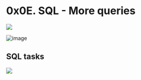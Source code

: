 # 0x0E. SQL - More queries
![](https://alx-intranet.hbtn.io/images/challenge2022/get-started.jpg)

![image](https://s3.amazonaws.com/intranet-projects-files/holbertonschool-higher-level_programming+/274/66988091.jpg)


## SQL tasks

![](https://s3.amazonaws.com/alx-intranet.hbtn.io/uploads/medias/2020/3/bc2575fee3303b731031.png?X-Amz-Algorithm=AWS4-HMAC-SHA256&X-Amz-Credential=AKIARDDGGGOUSBVO6H7D%2F20221206%2Fus-east-1%2Fs3%2Faws4_request&X-Amz-Date=20221206T102218Z&X-Amz-Expires=86400&X-Amz-SignedHeaders=host&X-Amz-Signature=3196927eabda20ac7158774fa42de796d21573ac2c3783f1668c42e456c49815)
